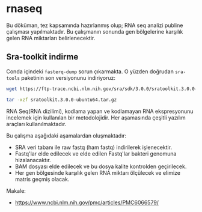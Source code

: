 # rnaseq

Bu döküman, tez kapsamında hazırlanmış olup; RNA seq analizi publine çalışması yapılmaktadır. Bu çalışmanın sonunda gen bölgelerine karşılık gelen RNA miktarları belirlenecektir. 

## Sra-toolkit indirme

Conda içindeki `fasterq-dump` sorun çıkarmakta. O yüzden doğrudan `sra-tools` paketinin son versiyonunu indiriyoruz:

```bash
wget https://ftp-trace.ncbi.nlm.nih.gov/sra/sdk/3.0.0/sratoolkit.3.0.0-ubuntu64.tar.gz

tar -xzf sratoolkit.3.0.0-ubuntu64.tar.gz
```

RNA Seq(RNA dizilimi), kodlama yapan ve kodlamayan RNA ekspresyonunu incelemek için kullanılan bir metodolojidir. Her aşamasında çeşitli yazılım araçları kullanılmaktadır. 

Bu çalışma aşağıdaki aşamalardan oluşmaktadır:

+ SRA veri tabanı ile raw fastq (ham fastq) indirilerek işlenecektir. 
+ Fastq'lar elde edilecek ve elde edilen Fastq'lar bakteri genomuna hizalanacaktır. 
+ BAM dosyası elde edilecek ve bu dosya kalite kontrolden geçirilecek.
+ Her gen bölgesinde karşılık gelen RNA miktarı ölçülecek ve elimize matris geçmiş olacak. 


Makale:

+ https://www.ncbi.nlm.nih.gov/pmc/articles/PMC6066579/
